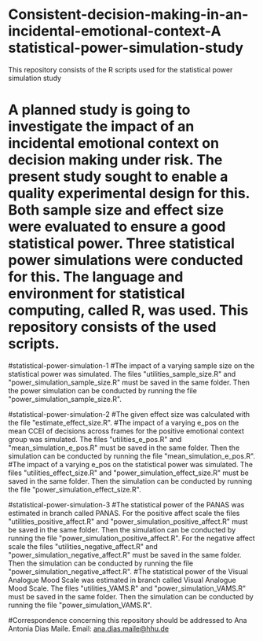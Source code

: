 # Consistent-decision-making-in-an-incidental-emotional-context-A statistical-power-simulation-study
 This repository consists of the R scripts used for the statistical power simulation study

# A planned study is going to investigate the impact of an incidental emotional context on decision making under risk. The present study sought to enable a quality experimental design for this. Both sample size and effect size were evaluated to ensure a good statistical power. Three statistical power simulations were conducted for this. The language and environment for statistical computing, called R, was used. This repository consists of the used scripts.

#statistical-power-simulation-1
#The impact of a varying sample size on the statistical power was simulated. The files "utilities_sample_size.R" and "power_simulation_sample_size.R" must be saved in the same folder. Then the power simulation can be conducted by running the file "power_simulation_sample_size.R".

#statistical-power-simulation-2
#The given effect size was calculated with the file "estimate_effect_size.R".
#The impact of a varying e_pos on the mean CCEI of decisions across frames for the positive emotional context group was simulated. The files "utilities_e_pos.R" and "mean_simulation_e_pos.R" must be saved in the same folder. Then the simulation can be conducted by running the file "mean_simulation_e_pos.R".
#The impact of a varying e_pos on the statistical power was simulated. The files "utilities_effect_size.R" and "power_simulation_effect_size.R" must be saved in the same folder. Then the simulation can be conducted by running the file "power_simulation_effect_size.R".

#statistical-power-simulation-3
#The statistical power of the PANAS was estimated in branch called PANAS. For the positive affect scale the files "utilities_positive_affect.R" and "power_simulation_positive_affect.R" must be saved in the same folder. Then the simulation can be conducted by running the file "power_simulation_positive_affect.R". For the negative affect scale the files "utilities_negative_affect.R" and "power_simulation_negative_affect.R" must be saved in the same folder. Then the simulation can be conducted by running the file "power_simulation_negative_affect.R".
#The statistical power of the Visual Analogue Mood Scale was estimated in branch called Visual Analogue Mood Scale. The files "utilities_VAMS.R" and "power_simulation_VAMS.R" must be saved in the same folder. Then the simulation can be conducted by running the file "power_simulation_VAMS.R".

#Correspondence concerning this repository should be addressed to Ana Antonia Dias Maile. Email: ana.dias.maile@hhu.de
